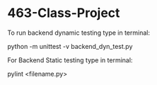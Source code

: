 # 463-Class-Project

To run backend dynamic testing type in terminal:

python -m unittest -v backend_dyn_test.py

For Backend Static testing type in terminal:

pylint <filename.py>